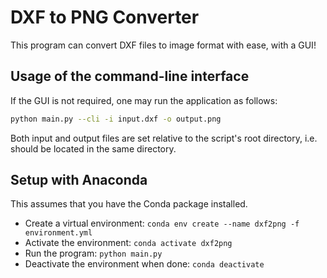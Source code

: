 # DXF to PNG Converter
This program can convert DXF files to image format with ease, with a GUI!

## Usage of the command-line interface
If the GUI is not required, one may run the application as follows:
```bash
python main.py --cli -i input.dxf -o output.png
```
Both input and output files are set relative to the script's root directory, i.e. should be located in the same directory.

## Setup with Anaconda
This assumes that you have the Conda package installed.
* Create a virtual environment: `conda env create --name dxf2png -f environment.yml`
* Activate the environment: `conda activate dxf2png`
* Run the program: `python main.py`
* Deactivate the environment when done: `conda deactivate`
